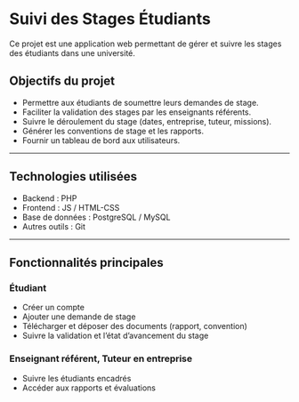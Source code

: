 # Suivi des Stages Étudiants

Ce projet est une application web permettant de gérer et suivre les stages des étudiants dans une université.

## Objectifs du projet

- Permettre aux étudiants de soumettre leurs demandes de stage.
- Faciliter la validation des stages par les enseignants référents.
- Suivre le déroulement du stage (dates, entreprise, tuteur, missions).
- Générer les conventions de stage et les rapports.
- Fournir un tableau de bord aux utilisateurs.

---

## Technologies utilisées

- Backend : PHP
- Frontend : JS / HTML-CSS
- Base de données : PostgreSQL / MySQL
- Autres outils : Git

---

## Fonctionnalités principales

### Étudiant
- Créer un compte
- Ajouter une demande de stage
- Télécharger et déposer des documents (rapport, convention)
- Suivre la validation et l’état d’avancement du stage

###  Enseignant référent, Tuteur en entreprise
- Suivre les étudiants encadrés
- Accéder aux rapports et évaluations